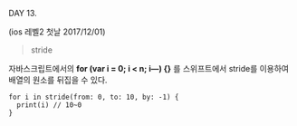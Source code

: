 DAY 13.

(ios 레벨2 첫날 2017/12/01)

> stride

자바스크립트에서의 **for (var i = 0; i < n; i—) {}** 를 스위프트에서 stride를 이용하여 배열의 원소를 뒤집을 수 있다. 

```
for i in stride(from: 0, to: 10, by: -1) {
  print(i) // 10~0
}
```

